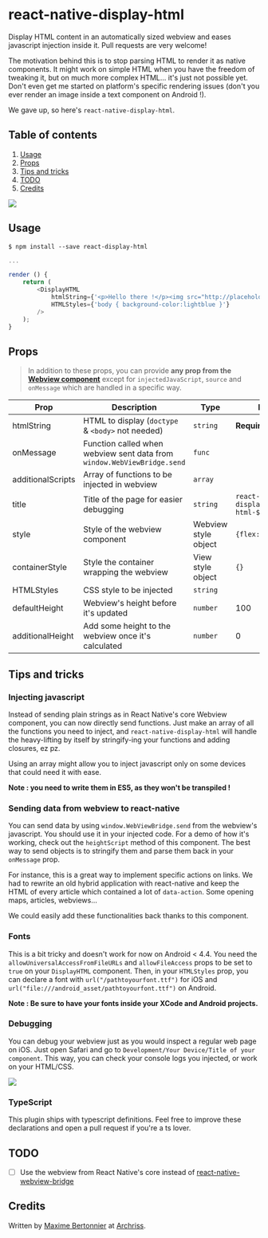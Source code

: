 # react-native-display-html
Display HTML content in an automatically sized webview and eases javascript injection inside it.
Pull requests are very welcome!

The motivation behind this is to stop parsing HTML to render it as native components. It might work on simple HTML when you have the freedom of tweaking it, but on much more complex HTML... it's just not possible yet. Don't even get me started on platform's specific rendering issues (don't you ever render an image inside a text component on Android !).

We gave up, so here's `react-native-display-html`.

## Table of contents

1. [Usage](#usage)
1. [Props](#props)
1. [Tips and tricks](#tips-and-tricks)
1. [TODO](#todo)
1. [Credits](#credits)

![](https://puu.sh/uVFAX/963cb53848.png)

## Usage

```
$ npm install --save react-display-html
```

```javascript
...

render () {
    return (
        <DisplayHTML
            htmlString={'<p>Hello there !</p><img src="http://placehold.it/500x1000" />'}
            HTMLStyles={'body { background-color:lightblue }'}
        />
    );
}
```

## Props

> In addition to these props, you can provide **any prop from the [Webview component](https://facebook.github.io/react-native/docs/webview.html)** except for `injectedJavaScript`, `source` and `onMessage` which are handled in a specific way.

Prop | Description | Type | Default
------ | ------ | ------ | ------
htmlString | HTML to display (`doctype` & `<body>` not needed) | `string` | **Required**
onMessage | Function called when webview sent data from `window.WebViewBridge.send` | `func` |
additionalScripts | Array of functions to be injected in webview | `array` |
title | Title of the page for easier debugging | `string` | `react-native-display-html-${Date.now()}`
style | Style of the webview component | Webview style object | `{flex: 1}`
containerStyle | Style the container wrapping the webview | View style object | `{}`
HTMLStyles | CSS style to be injected | `string` |
defaultHeight | Webview's height before it's updated | `number` | 100
additionalHeight | Add some height to the webview once it's calculated | `number` | 0

## Tips and tricks

### Injecting javascript

Instead of sending plain strings as in React Native's core Webview component, you can now directly send functions. Just make an array of all the functions you need to inject, and `react-native-display-html` will handle the heavy-lifting by itself by stringify-ing your functions and adding closures, ez pz.

Using an array might allow you to inject javascript only on some devices that could need it with ease.

**Note : you need to write them in ES5, as they won't be transpiled !**

### Sending data from webview to react-native

You can send data by using `window.WebViewBridge.send` from the webview's javascript. You should use it in your injected code. For a demo of how it's working, check out the `heightScript` method of this component.
The best way to send objects is to stringify them and parse them back in your `onMessage` prop.

For instance, this is a great way to implement specific actions on links. We had to rewrite an old hybrid application with react-native and keep the HTML of every article which contained a lot of `data-action`. Some opening maps, articles, webviews...

We could easily add these functionalities back thanks to this component.

### Fonts

This is a bit tricky and doesn't work for now on Android < 4.4. You need the                   `allowUniversalAccessFromFileURLs` and `allowFileAccess` props to be set to `true` on your `DisplayHTML` component.
Then, in your `HTMLStyles` prop, you can declare a font with `url("/pathtoyourfont.ttf")` for iOS and `url("file:///android_asset/pathtoyourfont.ttf")` on Android.

**Note : Be sure to have your fonts inside your XCode and Android projects.**

### Debugging

You can debug your webview just as you would inspect a regular web page on iOS. Just open Safari and go to `Development/Your Device/Title of your component`.
This way, you can check your console logs you injected, or work on your HTML/CSS.

![](https://puu.sh/uVFsD/b73d6f3c49.png)

### TypeScript

This plugin ships with typescript definitions. Feel free to improve these declarations and open a pull request if you're a ts lover.

## TODO

- [ ] Use the webview from React Native's core instead of [react-native-webview-bridge](https://github.com/alinz/react-native-webview-bridge)

## Credits

Written by [Maxime Bertonnier](https://fr.linkedin.com/in/maxime-bertonnier-744351aa) at
[Archriss](http://www.archriss.com/).

